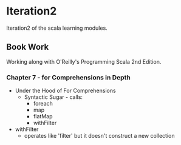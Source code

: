 # Iteration2
Iteration2 of the scala learning modules.

## Book Work
Working along with O'Reilly's Programming Scala 2nd Edition.

### Chapter 7 - for Comprehensions in Depth
- Under the Hood of For Comprehensions
  - Syntactic Sugar - calls:
    - foreach
    - map
    - flatMap
    - withFilter
- withFilter
  - operates like 'filter' but it doesn't construct a new collection
  
